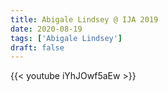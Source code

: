 ```yaml
---
title: Abigale Lindsey @ IJA 2019
date: 2020-08-19
tags: ['Abigale Lindsey']
draft: false
---
```


{{< youtube iYhJOwf5aEw >}}

